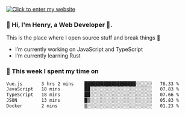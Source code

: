 [![Click to enter my website](https://github.com/zh30/zh30/assets/7930156/bb82b0df-3fb8-4136-8522-734cd2b27f6a)](https://blog.zhanghe.dev) 

### 👋 Hi, I'm Henry, a Web Developer 🚀.

This is the place where I open source stuff and break things :rofl:

- I’m currently working on JavaScript and TypeScript
- I’m currently learning Rust

### 💪 This week I spent my time on

<!--START_SECTION:waka-->

```txt
Vue.js       3 hrs 2 mins    ███████████████████░░░░░░   76.33 %
JavaScript   18 mins         ██░░░░░░░░░░░░░░░░░░░░░░░   07.83 %
TypeScript   18 mins         ██░░░░░░░░░░░░░░░░░░░░░░░   07.66 %
JSON         13 mins         █▒░░░░░░░░░░░░░░░░░░░░░░░   05.83 %
Docker       2 mins          ▒░░░░░░░░░░░░░░░░░░░░░░░░   01.23 %
```

<!--END_SECTION:waka-->
